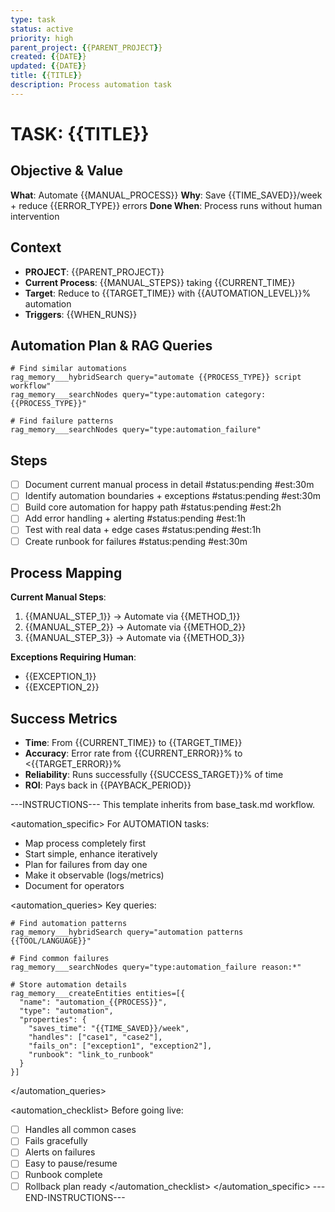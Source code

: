 ```yaml
---
type: task
status: active
priority: high
parent_project: {{PARENT_PROJECT}}
created: {{DATE}}
updated: {{DATE}}
title: {{TITLE}}
description: Process automation task
---
```


# TASK: {{TITLE}}

## Objective & Value
**What**: Automate {{MANUAL_PROCESS}}
**Why**: Save {{TIME_SAVED}}/week + reduce {{ERROR_TYPE}} errors
**Done When**: Process runs without human intervention

## Context
- **PROJECT**: {{PARENT_PROJECT}}
- **Current Process**: {{MANUAL_STEPS}} taking {{CURRENT_TIME}}
- **Target**: Reduce to {{TARGET_TIME}} with {{AUTOMATION_LEVEL}}% automation
- **Triggers**: {{WHEN_RUNS}}

## Automation Plan & RAG Queries
```
# Find similar automations
rag_memory___hybridSearch query="automate {{PROCESS_TYPE}} script workflow"
rag_memory___searchNodes query="type:automation category:{{PROCESS_TYPE}}"

# Find failure patterns
rag_memory___searchNodes query="type:automation_failure"
```

## Steps
- [ ] Document current manual process in detail #status:pending #est:30m
- [ ] Identify automation boundaries + exceptions #status:pending #est:30m
- [ ] Build core automation for happy path #status:pending #est:2h
- [ ] Add error handling + alerting #status:pending #est:1h
- [ ] Test with real data + edge cases #status:pending #est:1h
- [ ] Create runbook for failures #status:pending #est:30m

## Process Mapping
**Current Manual Steps**:
1. {{MANUAL_STEP_1}} → Automate via {{METHOD_1}}
2. {{MANUAL_STEP_2}} → Automate via {{METHOD_2}}
3. {{MANUAL_STEP_3}} → Automate via {{METHOD_3}}

**Exceptions Requiring Human**:
- {{EXCEPTION_1}}
- {{EXCEPTION_2}}

## Success Metrics
- **Time**: From {{CURRENT_TIME}} to {{TARGET_TIME}}
- **Accuracy**: Error rate from {{CURRENT_ERROR}}% to <{{TARGET_ERROR}}%
- **Reliability**: Runs successfully {{SUCCESS_TARGET}}% of time
- **ROI**: Pays back in {{PAYBACK_PERIOD}}

---INSTRUCTIONS---
This template inherits from base_task.md workflow.

<automation_specific>
For AUTOMATION tasks:
- Map process completely first
- Start simple, enhance iteratively  
- Plan for failures from day one
- Make it observable (logs/metrics)
- Document for operators

<automation_queries>
Key queries:
```
# Find automation patterns
rag_memory___hybridSearch query="automation patterns {{TOOL/LANGUAGE}}"

# Find common failures
rag_memory___searchNodes query="type:automation_failure reason:*"

# Store automation details
rag_memory___createEntities entities=[{
  "name": "automation_{{PROCESS}}",
  "type": "automation",
  "properties": {
    "saves_time": "{{TIME_SAVED}}/week",
    "handles": ["case1", "case2"],
    "fails_on": ["exception1", "exception2"],
    "runbook": "link_to_runbook"
  }
}]
```
</automation_queries>

<automation_checklist>
Before going live:
- [ ] Handles all common cases
- [ ] Fails gracefully
- [ ] Alerts on failures
- [ ] Easy to pause/resume
- [ ] Runbook complete
- [ ] Rollback plan ready
</automation_checklist>
</automation_specific>
---END-INSTRUCTIONS---